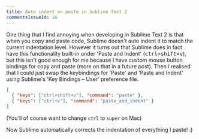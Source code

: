 ```yaml
---
title: Auto indent on paste in Sublime Text 2
commentsIssueId: 16
---
```


One thing that I find annoying when developing in Sublime Text 2 is that when you copy and paste code, Sublime doesn't auto indent it to match the current indentation level. However it turns out that Sublime does in fact have this functionality built-in under 'Paste and Indent' (<kbd>ctrl+shift+v</kbd>), but this isn't good enough for me because I have custom mouse button bindings for copy and paste (more on that in a future post). Then I realised that I could just swap the keybindings for 'Paste' and 'Paste and Indent' using Sublime's 'Key Bindings – User' preference file.

```json
[
  { "keys": ["ctrl+shift+v"], "command": "paste" },
  { "keys": ["ctrl+v"], "command": "paste_and_indent" }
]
```

(You'll of course want to change `ctrl` to `super` on Mac)

Now Sublime automatically corrects the indentation of everything I paste! :)
